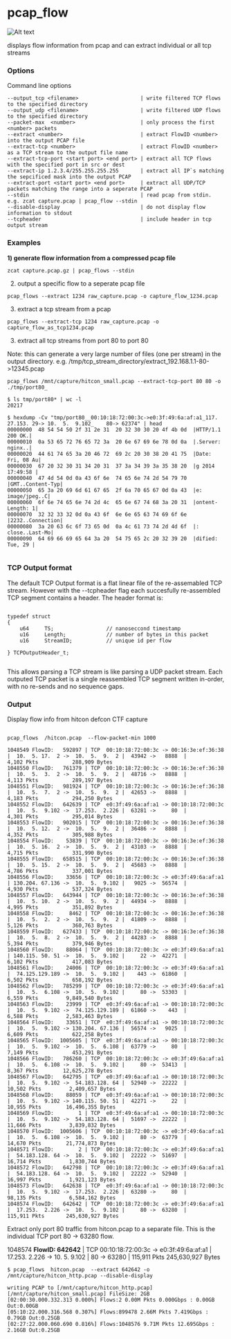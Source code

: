 # pcap_flow

![Alt text](http://fmad.io/analytics/logo_flow_analyzer.png "fmadio flow analyzer logo")

displays flow information from pcap and can extract individual or all tcp streams

### Options

Command line options

```
--output_tcp <filename>                    | write filtered TCP flows to the specified directory
--output_udp <filename>                    | write filtered UDP flows to the specified directory
--packet-max  <number>                     | only process the first <number> packets
--extract <number>                         | extract FlowID <number> into the output PCAP file
--extract-tcp <number>                     | extract FlowID <number> as a TCP stream to the output file name
--extract-tcp-port <start port> <end port> | extract all TCP flows with the specified port in src or dest 
--extract-ip 1.2.3.4/255.255.255.255       | extract all IP`s matching the sepcificed mask into the output PCAP
--extract-port <start port> <end port>     | extract all UDP/TCP packets matching the range into a seperate PCAP 
--stdin                                    | read pcap from stdin. e.g. zcat capture.pcap | pcap_flow --stdin
--disable-display                          | do not display flow information to stdout
--tcpheader                                | include header in tcp output stream 
```

### Examples


**1) generate flow information from a compressed pcap file**

```
zcat capture.pcap.gz | pcap_flows --stdin
```

2) output a specific flow to a seperate pcap file 

```
pcap_flows --extract 1234 raw_capture.pcap -o capture_flow_1234.pcap
```

3) extract a tcp stream from a pcap

```
pcap_flows --extract-tcp 1234 raw_capture.pcap -o capture_flow_as_tcp1234.pcap
```

3) extract all tcp streams from port 80 to port 80 

Note: this can generate a very large number of files (one per stream) in the output directory. e.g. /tmp/tcp_stream_directory/extract_192.168.1.1-80->12345.pcap 

```
pcap_flows /mnt/capture/hitcon_small.pcap --extract-tcp-port 80 80 -o ./tmp/port80_

$ ls tmp/port80* | wc -l
20217

$ hexdump -Cv "tmp/port80__00:10:18:72:00:3c->e0:3f:49:6a:af:a1_117. 27.153. 29-> 10.  5.  9.102_    80-> 62374" | head
00000000  48 54 54 50 2f 31 2e 31  20 32 30 30 20 4f 4b 0d  |HTTP/1.1 200 OK.|
00000010  0a 53 65 72 76 65 72 3a  20 6e 67 69 6e 78 0d 0a  |.Server: nginx..|
00000020  44 61 74 65 3a 20 46 72  69 2c 20 30 38 20 41 75  |Date: Fri, 08 Au|
00000030  67 20 32 30 31 34 20 31  37 3a 34 39 3a 35 38 20  |g 2014 17:49:58 |
00000040  47 4d 54 0d 0a 43 6f 6e  74 65 6e 74 2d 54 79 70  |GMT..Content-Typ|
00000050  65 3a 20 69 6d 61 67 65  2f 6a 70 65 67 0d 0a 43  |e: image/jpeg..C|
00000060  6f 6e 74 65 6e 74 2d 4c  65 6e 67 74 68 3a 20 31  |ontent-Length: 1|
00000070  32 32 33 32 0d 0a 43 6f  6e 6e 65 63 74 69 6f 6e  |2232..Connection|
00000080  3a 20 63 6c 6f 73 65 0d  0a 4c 61 73 74 2d 4d 6f  |: close..Last-Mo|
00000090  64 69 66 69 65 64 3a 20  54 75 65 2c 20 32 39 20  |dified: Tue, 29 |


```


### TCP Output format 

The default TCP Output format is a flat linear file of the re-assemabled TCP stream. However with the --tcpheader flag each succesfully re-assembled TCP segment contains a header. The header format is: 


```

typedef struct
{
    u64     TS;                 // nanoseccond timestamp 
    u16     Length;             // number of bytes in this packet
    u16     StreamID;           // unique id per flow

} TCPOutputHeader_t;


```

This allows parsing a TCP stream is like parsing a UDP packet stream. Each outputed TCP packet is a single reassembled TCP segment written in-order, with no re-sends and no sequence gaps. 


### Output

Display flow info from hitcon defcon CTF capture


```

pcap_flows  /hitcon.pcap  --flow-packet-min 1000

1048549 FlowID:   592897 | TCP  00:10:18:72:00:3c -> 00:16:3e:ef:36:38 |  10.  5. 17.  2 ->  10.  5.  9.  2 |  43942 ->   8888  |             4,102 Pkts           288,909 Bytes
1048550 FlowID:   761379 | TCP  00:10:18:72:00:3c -> 00:16:3e:ef:36:38 |  10.  5.  3.  2 ->  10.  5.  9.  2 |  48716 ->   8888  |             4,113 Pkts           289,197 Bytes
1048551 FlowID:   981924 | TCP  00:10:18:72:00:3c -> 00:16:3e:ef:36:38 |  10.  5.  7.  2 ->  10.  5.  9.  2 |  42653 ->   8888  |             4,183 Pkts           294,250 Bytes
1048552 FlowID:   642639 | TCP  e0:3f:49:6a:af:a1 -> 00:10:18:72:00:3c |  10.  5.  9.102 ->  17.253.  2.226 |  63281 ->     80  |             4,301 Pkts           295,014 Bytes
1048553 FlowID:   902015 | TCP  00:10:18:72:00:3c -> 00:16:3e:ef:36:38 |  10.  5. 12.  2 ->  10.  5.  9.  2 |  36486 ->   8888  |             4,352 Pkts           305,988 Bytes
1048554 FlowID:    53839 | TCP  00:10:18:72:00:3c -> 00:16:3e:ef:36:38 |  10.  5. 16.  2 ->  10.  5.  9.  2 |  43103 ->   8888  |             4,715 Pkts           331,990 Bytes
1048555 FlowID:   658515 | TCP  00:10:18:72:00:3c -> 00:16:3e:ef:36:38 |  10.  5. 15.  2 ->  10.  5.  9.  2 |  45683 ->   8888  |             4,786 Pkts           337,001 Bytes
1048556 FlowID:    33656 | TCP  00:10:18:72:00:3c -> e0:3f:49:6a:af:a1 | 130.204. 67.136 ->  10.  5.  9.102 |   9025 ->  56574  |             4,930 Pkts           537,324 Bytes
1048557 FlowID:   643944 | TCP  00:10:18:72:00:3c -> 00:16:3e:ef:36:38 |  10.  5. 10.  2 ->  10.  5.  9.  2 |  44934 ->   8888  |             4,995 Pkts           351,892 Bytes
1048558 FlowID:     8462 | TCP  00:10:18:72:00:3c -> 00:16:3e:ef:36:38 |  10.  5.  2.  2 ->  10.  5.  9.  2 |  41809 ->   8888  |             5,126 Pkts           360,763 Bytes
1048559 FlowID:   627433 | TCP  00:10:18:72:00:3c -> 00:16:3e:ef:36:38 |  10.  5.  8.  2 ->  10.  5.  9.  2 |  44283 ->   8888  |             5,394 Pkts           379,946 Bytes
1048560 FlowID:    88064 | TCP  00:10:18:72:00:3c -> e0:3f:49:6a:af:a1 | 140.115. 50. 51 ->  10.  5.  9.102 |     22 ->  42271  |             6,102 Pkts           417,083 Bytes
1048561 FlowID:    24006 | TCP  00:10:18:72:00:3c -> e0:3f:49:6a:af:a1 |  74.125.129.189 ->  10.  5.  9.102 |    443 ->  61860  |             6,502 Pkts           658,192 Bytes
1048562 FlowID:   785299 | TCP  00:10:18:72:00:3c -> e0:3f:49:6a:af:a1 |  10.  5.  6.108 ->  10.  5.  9.102 |     80 ->  53303  |             6,559 Pkts         9,849,540 Bytes
1048563 FlowID:    23999 | TCP  e0:3f:49:6a:af:a1 -> 00:10:18:72:00:3c |  10.  5.  9.102 ->  74.125.129.189 |  61860 ->    443  |             6,588 Pkts         2,583,463 Bytes
1048564 FlowID:    33651 | TCP  e0:3f:49:6a:af:a1 -> 00:10:18:72:00:3c |  10.  5.  9.102 -> 130.204. 67.136 |  56574 ->   9025  |             6,609 Pkts           622,258 Bytes
1048565 FlowID:  1005605 | TCP  e0:3f:49:6a:af:a1 -> 00:10:18:72:00:3c |  10.  5.  9.102 ->  10.  5.  6.108 |  63779 ->     80  |             7,149 Pkts           453,291 Bytes
1048566 FlowID:   786260 | TCP  00:10:18:72:00:3c -> e0:3f:49:6a:af:a1 |  10.  5.  6.108 ->  10.  5.  9.102 |     80 ->  53413  |             8,367 Pkts        12,625,278 Bytes
1048567 FlowID:   642795 | TCP  e0:3f:49:6a:af:a1 -> 00:10:18:72:00:3c |  10.  5.  9.102 ->  54.183.128. 64 |  52940 ->  22222  |            10,502 Pkts         2,409,657 Bytes
1048568 FlowID:    88059 | TCP  e0:3f:49:6a:af:a1 -> 00:10:18:72:00:3c |  10.  5.  9.102 -> 140.115. 50. 51 |  42271 ->     22  |            10,955 Pkts        16,496,355 Bytes
1048569 FlowID:        1 | TCP  e0:3f:49:6a:af:a1 -> 00:10:18:72:00:3c |  10.  5.  9.102 ->  54.183.128. 64 |  51697 ->  22222  |            11,666 Pkts         3,839,832 Bytes
1048570 FlowID:  1005606 | TCP  00:10:18:72:00:3c -> e0:3f:49:6a:af:a1 |  10.  5.  6.108 ->  10.  5.  9.102 |     80 ->  63779  |            14,670 Pkts        21,774,873 Bytes
1048571 FlowID:        2 | TCP  00:10:18:72:00:3c -> e0:3f:49:6a:af:a1 |  54.183.128. 64 ->  10.  5.  9.102 |  22222 ->  51697  |            16,714 Pkts         1,830,744 Bytes
1048572 FlowID:   642798 | TCP  00:10:18:72:00:3c -> e0:3f:49:6a:af:a1 |  54.183.128. 64 ->  10.  5.  9.102 |  22222 ->  52940  |            16,997 Pkts         1,921,123 Bytes
1048573 FlowID:   642638 | TCP  e0:3f:49:6a:af:a1 -> 00:10:18:72:00:3c |  10.  5.  9.102 ->  17.253.  2.226 |  63280 ->     80  |            98,135 Pkts         6,584,162 Bytes
1048574 FlowID:   642642 | TCP  00:10:18:72:00:3c -> e0:3f:49:6a:af:a1 |  17.253.  2.226 ->  10.  5.  9.102 |     80 ->  63280  |           115,911 Pkts       245,630,927 Bytes
```

Extract only port 80 traffic from hitcon.pcap to a separate file. This is the individual TCP port 80 -> 63280 flow.

1048574 **FlowID:   642642** | TCP  00:10:18:72:00:3c -> e0:3f:49:6a:af:a1 |  17.253.  2.226 ->  10.  5.  9.102 |     80 ->  63280  |           115,911 Pkts       245,630,927 Bytes

```
$ pcap_flows  hitcon.pcap  --extract 642642 -o /mnt/capture/hitcon_http.pcap --disable-display 

writing PCAP to [/mnt/capture/hitcon_http.pcap]
[/mnt/capture/hitcon_small.pcap] FileSize: 2GB
[02:00:30.000.332.313 0.000%] Flows:2 0.00M Pkts 0.000Gbps : 0.00GB Out:0.00GB
[05:10:22.000.316.568 0.307%] Flows:899478 2.66M Pkts 7.419Gbps : 0.79GB Out:0.25GB
[02:27:22.000.060.690 0.816%] Flows:1048576 9.71M Pkts 12.695Gbps : 2.16GB Out:0.25GB
```
